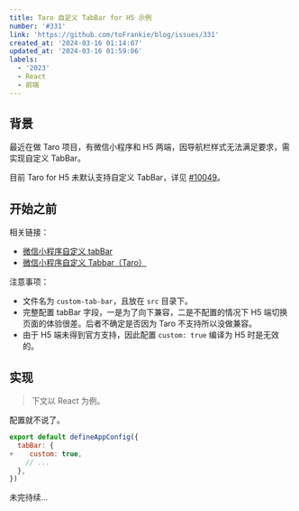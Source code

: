 ```yaml
---
title: Taro 自定义 TabBar for H5 示例
number: '#331'
link: 'https://github.com/toFrankie/blog/issues/331'
created_at: '2024-03-16 01:14:07'
updated_at: '2024-03-16 01:59:06'
labels:
  - '2023'
  - React
  - 前端
---
```

## 背景

最近在做 Taro 项目，有微信小程序和 H5 两端，因导航栏样式无法满足要求，需实现自定义 TabBar。

目前 Taro for H5 未默认支持自定义 TabBar，详见 [#10049](https://github.com/NervJS/taro/issues/10049)。

## 开始之前

相关链接：

- [微信小程序自定义 tabBar](https://developers.weixin.qq.com/miniprogram/dev/framework/ability/custom-tabbar.html)
- [微信小程序自定义 Tabbar（Taro）](https://taro-docs.jd.com/docs/custom-tabbar)

注意事项：

- 文件名为 `custom-tab-bar`，且放在 `src` 目录下。
- 完整配置 tabBar 字段，一是为了向下兼容，二是不配置的情况下 H5 端切换页面的体验很差。后者不确定是否因为 Taro 不支持所以没做兼容。
- 由于 H5 端未得到官方支持，因此配置 `custom: true` 编译为 H5 时是无效的。

## 实现

> 下文以 React 为例。

配置就不说了。

```js
export default defineAppConfig({
  tabBar: {
+    custom: true,
    // ...
  },
})
```

未完待续...
